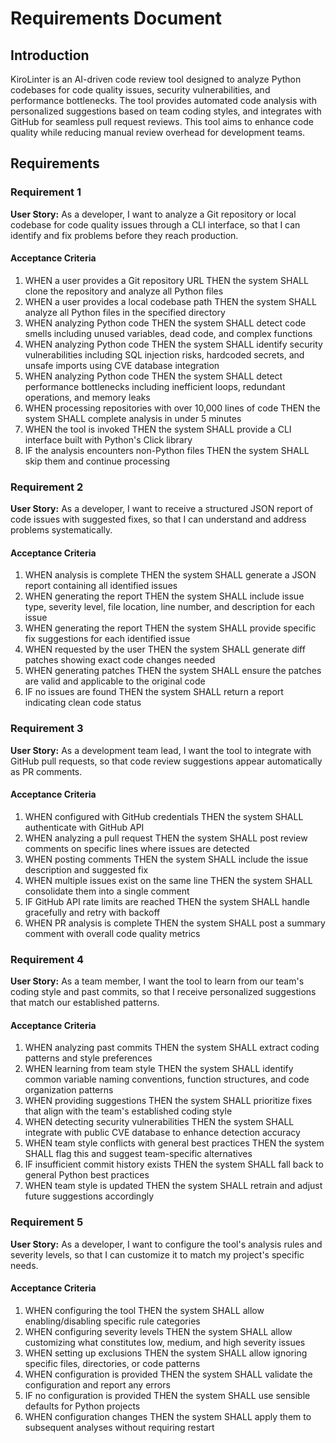 # Requirements Document

## Introduction

KiroLinter is an AI-driven code review tool designed to analyze Python codebases for code quality issues, security vulnerabilities, and performance bottlenecks. The tool provides automated code analysis with personalized suggestions based on team coding styles, and integrates with GitHub for seamless pull request reviews. This tool aims to enhance code quality while reducing manual review overhead for development teams.

## Requirements

### Requirement 1

**User Story:** As a developer, I want to analyze a Git repository or local codebase for code quality issues through a CLI interface, so that I can identify and fix problems before they reach production.

#### Acceptance Criteria

1. WHEN a user provides a Git repository URL THEN the system SHALL clone the repository and analyze all Python files
2. WHEN a user provides a local codebase path THEN the system SHALL analyze all Python files in the specified directory
3. WHEN analyzing Python code THEN the system SHALL detect code smells including unused variables, dead code, and complex functions
4. WHEN analyzing Python code THEN the system SHALL identify security vulnerabilities including SQL injection risks, hardcoded secrets, and unsafe imports using CVE database integration
5. WHEN analyzing Python code THEN the system SHALL detect performance bottlenecks including inefficient loops, redundant operations, and memory leaks
6. WHEN processing repositories with over 10,000 lines of code THEN the system SHALL complete analysis in under 5 minutes
7. WHEN the tool is invoked THEN the system SHALL provide a CLI interface built with Python's Click library
8. IF the analysis encounters non-Python files THEN the system SHALL skip them and continue processing

### Requirement 2

**User Story:** As a developer, I want to receive a structured JSON report of code issues with suggested fixes, so that I can understand and address problems systematically.

#### Acceptance Criteria

1. WHEN analysis is complete THEN the system SHALL generate a JSON report containing all identified issues
2. WHEN generating the report THEN the system SHALL include issue type, severity level, file location, line number, and description for each issue
3. WHEN generating the report THEN the system SHALL provide specific fix suggestions for each identified issue
4. WHEN requested by the user THEN the system SHALL generate diff patches showing exact code changes needed
5. WHEN generating patches THEN the system SHALL ensure the patches are valid and applicable to the original code
6. IF no issues are found THEN the system SHALL return a report indicating clean code status

### Requirement 3

**User Story:** As a development team lead, I want the tool to integrate with GitHub pull requests, so that code review suggestions appear automatically as PR comments.

#### Acceptance Criteria

1. WHEN configured with GitHub credentials THEN the system SHALL authenticate with GitHub API
2. WHEN analyzing a pull request THEN the system SHALL post review comments on specific lines where issues are detected
3. WHEN posting comments THEN the system SHALL include the issue description and suggested fix
4. WHEN multiple issues exist on the same line THEN the system SHALL consolidate them into a single comment
5. IF GitHub API rate limits are reached THEN the system SHALL handle gracefully and retry with backoff
6. WHEN PR analysis is complete THEN the system SHALL post a summary comment with overall code quality metrics

### Requirement 4

**User Story:** As a team member, I want the tool to learn from our team's coding style and past commits, so that I receive personalized suggestions that match our established patterns.

#### Acceptance Criteria

1. WHEN analyzing past commits THEN the system SHALL extract coding patterns and style preferences
2. WHEN learning from team style THEN the system SHALL identify common variable naming conventions, function structures, and code organization patterns
3. WHEN providing suggestions THEN the system SHALL prioritize fixes that align with the team's established coding style
4. WHEN detecting security vulnerabilities THEN the system SHALL integrate with public CVE database to enhance detection accuracy
5. WHEN team style conflicts with general best practices THEN the system SHALL flag this and suggest team-specific alternatives
6. IF insufficient commit history exists THEN the system SHALL fall back to general Python best practices
7. WHEN team style is updated THEN the system SHALL retrain and adjust future suggestions accordingly

### Requirement 5

**User Story:** As a developer, I want to configure the tool's analysis rules and severity levels, so that I can customize it to match my project's specific needs.

#### Acceptance Criteria

1. WHEN configuring the tool THEN the system SHALL allow enabling/disabling specific rule categories
2. WHEN configuring severity levels THEN the system SHALL allow customizing what constitutes low, medium, and high severity issues
3. WHEN setting up exclusions THEN the system SHALL allow ignoring specific files, directories, or code patterns
4. WHEN configuration is provided THEN the system SHALL validate the configuration and report any errors
5. IF no configuration is provided THEN the system SHALL use sensible defaults for Python projects
6. WHEN configuration changes THEN the system SHALL apply them to subsequent analyses without requiring restart